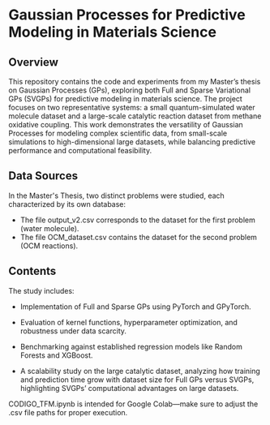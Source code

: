 # Gaussian Processes for Predictive Modeling in Materials Science
## Overview
This repository contains the code and experiments from my Master’s thesis on Gaussian Processes (GPs), exploring both Full and Sparse Variational GPs (SVGPs) for predictive modeling in materials science. The project focuses on two representative systems: a small quantum-simulated water molecule dataset and a large-scale catalytic reaction dataset from methane oxidative coupling. This work demonstrates the versatility of Gaussian Processes for modeling complex scientific data, from small-scale simulations to high-dimensional large datasets, while balancing predictive performance and computational feasibility.
## Data Sources
In the Master's Thesis, two distinct problems were studied, each characterized by its own database:
- The file output_v2.csv corresponds to the dataset for the first problem (water molecule). 
- The file OCM_dataset.csv contains the dataset for the second problem (OCM reactions).
## Contents
The study includes:

- Implementation of Full and Sparse GPs using PyTorch and GPyTorch.

- Evaluation of kernel functions, hyperparameter optimization, and robustness under data scarcity.

- Benchmarking against established regression models like Random Forests and XGBoost.

- A scalability study on the large catalytic dataset, analyzing how training and prediction time grow with dataset size for Full GPs versus SVGPs, highlighting SVGPs’ computational advantages on large datasets.

CODIGO_TFM.ipynb is intended for Google Colab—make sure to adjust the .csv file paths for proper execution.
